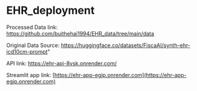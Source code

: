 # EHR_deployment
Processed Data link: https://github.com/buithehai1994/EHR_data/tree/main/data

Original Data Source: https://huggingface.co/datasets/FiscaAI/synth-ehr-icd10cm-prompt"

API link: https://ehr-api-8vsk.onrender.com/

Streamlit app link: [https://ehr-app-egjp.onrender.com](https://ehr-app-egjp.onrender.com)
